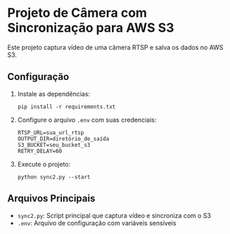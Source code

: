 # Projeto de Câmera com Sincronização para AWS S3

Este projeto captura vídeo de uma câmera RTSP e salva os dados no AWS S3.

## Configuração

1. Instale as dependências:
   ```
   pip install -r requirements.txt
   ```

2. Configure o arquivo `.env` com suas credenciais:
   ```
   RTSP_URL=sua_url_rtsp
   OUTPUT_DIR=diretório_de_saída
   S3_BUCKET=seu_bucket_s3
   RETRY_DELAY=60
   ```

3. Execute o projeto:
   ```
   python sync2.py --start
   ```

## Arquivos Principais

- `sync2.py`: Script principal que captura vídeo e sincroniza com o S3
- `.env`: Arquivo de configuração com variáveis sensíveis 